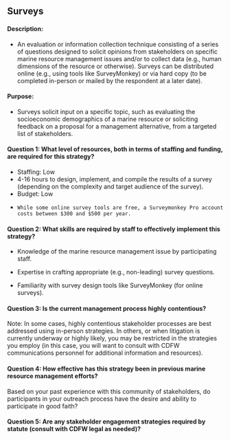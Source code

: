 ## Surveys
#### Description: 
-  An evaluation or information collection technique consisting of a series of questions designed to solicit opinions from stakeholders on specific marine resource management issues and/or to collect data (e.g., human dimensions of the resource or otherwise). Surveys can be distributed online (e.g., using tools like SurveyMonkey) or via hard copy (to be completed in-person or mailed by the respondent at a later date).

#### Purpose:
-   Surveys solicit input on a specific topic, such as evaluating the socioeconomic demographics of a marine resource or soliciting feedback on a proposal for a management alternative, from a targeted list of stakeholders. 

#### Question 1: What level of resources, both in terms of staffing and funding, are required for this strategy?
-	Staffing: Low
  -    4-16 hours to design, implement, and compile the results of a survey (depending on the complexity and target audience of the survey).
- 	Budget: Low
  - 	While some online survey tools are free, a Surveymonkey Pro account costs between $300 and $500 per year. 

#### Question 2: What skills are required by staff to effectively implement this strategy?
-	Knowledge of the marine resource management issue by participating staff.

-   Expertise in crafting appropriate (e.g., non-leading) survey questions.

-   Familiarity with survey design tools like SurveyMonkey (for online surveys).


#### Question 3: Is the current management process highly contentious? 
Note: In some cases, highly contentious stakeholder processes are best addressed using in-person strategies. In others, or when litigation is currently underway or highly likely, you may be restricted in the strategies you employ (in this case, you will want to consult with CDFW communications personnel for additional information and resources). 

#### Question 4: How effective has this strategy been in previous marine resource management efforts? 
Based on your past experience with this community of stakeholders, do participants in your outreach process have the desire and ability to participate in good faith? 

#### Question 5: Are any stakeholder engagement strategies required by statute (consult with CDFW legal as needed)?